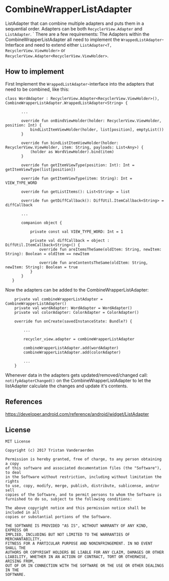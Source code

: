 # CombineWrapperListAdapter
ListAdapter that can combine multiple adapters and puts them in a sequential order.
Adapters can be both ```RecyclerView.Adapter``` and ```ListAdapter```. `
There are a few requirements: The Adapters within the CombineWrapperListAdapter all need to implement the ```WrappedListAdapter```-Interface and need to extend either ```ListAdapter<T, RecyclerView.ViewHolder>``` or  ```RecyclerView.Adapter<RecyclerView.ViewHolder>```. 

## How to implement
First Implement the ```WrappedListAdapter```-interface into the adapters that need to be combined, like this:
```
class WordAdapter : RecyclerView.Adapter<RecyclerView.ViewHolder>(), CombineWrapperListAdapter.WrappedListAdapter<String> {
   
       ...
   
       override fun onBindViewHolder(holder: RecyclerView.ViewHolder, position: Int) {
           bindListItemViewHolder(holder, list[position], emptyList())
       }
   
       override fun bindListItemViewHolder(holder: RecyclerView.ViewHolder, item: String, payloads: List<Any>) {
           (holder as WordViewHolder).bind(item)
       }
      
       override fun getItemViewType(position: Int): Int = getItemViewType(list[position])
   
       override fun getItemViewType(item: String): Int = VIEW_TYPE_WORD
   
       override fun getListItems(): List<String> = list
   
       override fun getDiffCallback(): DiffUtil.ItemCallback<String> = diffCallback
   
       ...
   
       companion object {
   
           private const val VIEW_TYPE_WORD: Int = 1
   
           private val diffCallback = object : DiffUtil.ItemCallback<String>() {
               override fun areItemsTheSame(oldItem: String, newItem: String): Boolean = oldItem == newItem
   
               override fun areContentsTheSame(oldItem: String, newItem: String): Boolean = true
           }
       }
   }
```
   
Now the adapters can be added to the CombineWrapperListAdapter:

```
    private val combineWrapperListAdapter = CombineWrapperListAdapter()
    private val wordAdapter: WordAdapter = WordAdapter()
    private val colorAdapter: ColorAdapter = ColorAdapter()

    override fun onCreate(savedInstanceState: Bundle?) {
    
        ...
         
        recycler_view.adapter = combineWrapperListAdapter

        combineWrapperListAdapter.add(wordAdapter)
        combineWrapperListAdapter.add(colorAdapter)

        ...
    }
```

Whenever data in the adapters gets updated/removed/changed call: ```notifyAdapterChanged()``` on the CombineWrapperListAdapter to let the listAdapter calculate the changes and update it's contents.

## References
https://developer.android.com/reference/android/widget/ListAdapter

## License
```
MIT License

Copyright (c) 2017 Tristan Vanderaerden

Permission is hereby granted, free of charge, to any person obtaining a copy
of this software and associated documentation files (the "Software"), to deal
in the Software without restriction, including without limitation the rights
to use, copy, modify, merge, publish, distribute, sublicense, and/or sell
copies of the Software, and to permit persons to whom the Software is
furnished to do so, subject to the following conditions:

The above copyright notice and this permission notice shall be included in all
copies or substantial portions of the Software.

THE SOFTWARE IS PROVIDED "AS IS", WITHOUT WARRANTY OF ANY KIND, EXPRESS OR
IMPLIED, INCLUDING BUT NOT LIMITED TO THE WARRANTIES OF MERCHANTABILITY,
FITNESS FOR A PARTICULAR PURPOSE AND NONINFRINGEMENT. IN NO EVENT SHALL THE
AUTHORS OR COPYRIGHT HOLDERS BE LIABLE FOR ANY CLAIM, DAMAGES OR OTHER
LIABILITY, WHETHER IN AN ACTION OF CONTRACT, TORT OR OTHERWISE, ARISING FROM,
OUT OF OR IN CONNECTION WITH THE SOFTWARE OR THE USE OR OTHER DEALINGS IN THE
SOFTWARE.
```

